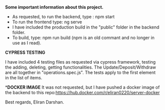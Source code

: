 

**Some important information about this project.**
- As requested, to run the backend, type : npm start
- To run the frontend type: ng serve
- I have included the production build in the "public" folder in the backend folder.
- To build, type: npm run build (npm is an old commant and no longer in use as I read). 

 **********CYPRESS TESTING**********
 
 I have included 4 testing files as requested via cypress framework, testing the adding, deleting, getting functionalities.
 The Update/Deposit/Withdraw are all together in "operations.spec.js".
 The tests apply to the first element in the list of items.
 
 ***********DOCKER IMAGE**********
 It was not requested, but I have pushed a docker image of the backend to this repo:https://hub.docker.com/r/eliran0220/server-docker


 Best regards, Eliran Darshan.

